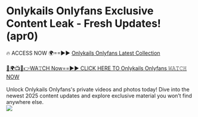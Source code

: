 # Onlykails Onlyfans Exclusive Content Leak - Fresh Updates! (apr0)

🔥 ACCESS NOW 🌍==►► <a href="https://tinyurl.com/kvy9nzfs" rel="nofollow">Onlykails Onlyfans Latest Collection</a>
<br><br>
[🔴🌍📺📱👉WA𝚃CH Now==►► CLICK HERE TO Onlykails Onlyfans 𝚆𝙰𝚃𝙲𝙷 NOW](https://tinyurl.com/kvy9nzfs)
<br><br>
Unlock Onlykails Onlyfans's private videos and photos today! Dive into the newest 2025 content updates and explore exclusive material you won’t find anywhere else.
<br>
<a href="https://tinyurl.com/kvy9nzfs" rel="nofollow" data-target="animated-image.originalLink"><img src="https://camo.githubusercontent.com/8a4f000d20f83aca3bf7ec5f350d767afa0574a8a352519fd8cfa583a6f93a33/68747470733a2f2f692e696d6775722e636f6d2f644a486b345a712e676966" data-canonical-src="https://i.imgur.com/dJHk4Zq.gif" style="max-width: 100%; display: inline-block;" data-target="animated-image.originalImage"></a>
<br>

